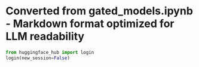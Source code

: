 # Converted from gated_models.ipynb - Markdown format optimized for LLM readability

```python
from huggingface_hub import login
login(new_session=False)
```

```python

```
